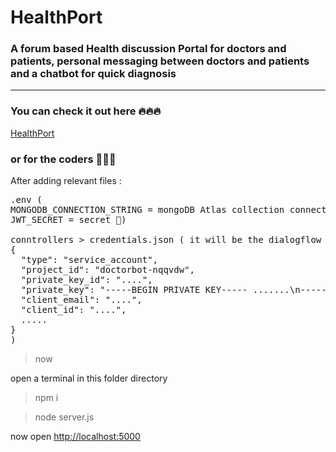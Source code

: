 # HealthPort

### A forum based Health discussion Portal for doctors and patients, personal messaging between doctors and patients and a chatbot for quick diagnosis

<hr>

### You can check it out here 🔥🔥🔥

[HealthPort](https://health-port.herokuapp.com/)

### or for the coders 🚀🚀🚀

After adding relevant files :

<pre>
.env ( 
MONGODB_CONNECTION_STRING = mongoDB Atlas collection connect
JWT_SECRET = secret 🤫)

conntrollers > credentials.json ( it will be the dialogflow agent json file
{
  "type": "service_account",
  "project_id": "doctorbot-nqqvdw",
  "private_key_id": "....",
  "private_key": "-----BEGIN PRIVATE KEY----- .......\n-----END PRIVATE KEY-----\n",
  "client_email": "....",
  "client_id": "....",
  .....
}
)
</pre>

> now

open a terminal in this folder directory

> npm i

> node server.js

now open [http://localhost:5000](http://localhost:5000)
